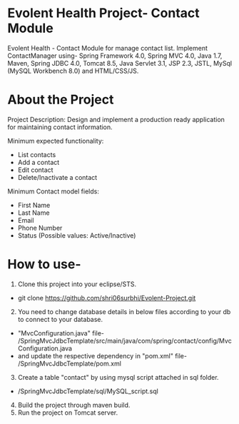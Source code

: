 # Evolent Health Project- Contact Module

Evolent Health - Contact Module for manage contact list.
Implement ContactManager using-  Spring Framework 4.0, Spring MVC 4.0, Java 1.7, Maven, Spring JDBC 4.0, Tomcat 8.5, Java Servlet 3.1, JSP 2.3, JSTL, MySql (MySQL Workbench 8.0) and HTML/CSS/JS.


# About the Project

Project Description:
Design and implement a production ready application for maintaining
contact information. 

Minimum expected functionality:
- List contacts
- Add a contact
- Edit contact
- Delete/Inactivate a contact

Minimum Contact model fields:
- First Name
- Last Name
- Email
- Phone Number
- Status (Possible values: Active/Inactive)


# How to use-

1. Clone this project into your eclipse/STS.
- git clone https://github.com/shri06surbhi/Evolent-Project.git
2. You need to change database details in below files according to your db to connect to your database.
 - "MvcConfiguration.java" file-   /SpringMvcJdbcTemplate/src/main/java/com/spring/contact/config/MvcConfiguration.java 
 - and update the respective dependency in "pom.xml" file-  /SpringMvcJdbcTemplate/pom.xml
3. Create a table "contact" by using mysql script attached in sql folder.
 - /SpringMvcJdbcTemplate/sql/MySQL_script.sql
4. Build the project through maven build.
5. Run the project on Tomcat server. 
